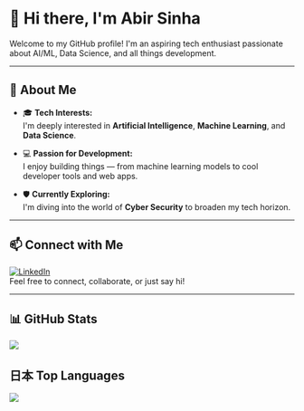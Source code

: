 # 👋 Hi there, I'm Abir Sinha

Welcome to my GitHub profile! I'm an aspiring tech enthusiast passionate about AI/ML, Data Science, and all things development.

---

## 🚀 About Me

- 🎓 **Tech Interests:**  
  I'm deeply interested in **Artificial Intelligence**, **Machine Learning**, and **Data Science**.

- 💻 **Passion for Development:**  
  I enjoy building things — from machine learning models to cool developer tools and web apps.

- 🛡️ **Currently Exploring:**  
  I'm diving into the world of **Cyber Security** to broaden my tech horizon.

---

## 📫 Connect with Me

[![LinkedIn](https://img.shields.io/badge/LinkedIn-Abir%20Sinha-blue?logo=linkedin&style=flat-square)](https://www.linkedin.com/in/abir-sinha-57b654204/)  
Feel free to connect, collaborate, or just say hi!

---

<!-- Optional: Add a stats or GitHub streak section -->

## 📊 GitHub Stats

<!--[![Anurag's GitHub stats](https://github-readme-stats.vercel.app/api?username=abirsinha5116&show_icons=true&theme=radical)](https://github.com/abirsinha5116/github-readme-stats) -->

<picture>
  <source
    srcset="https://github-readme-stats.vercel.app/api?username=abirsinha5116&show_icons=true&theme=dark"
    media="(prefers-color-scheme: dark)"
  />
  <source
    srcset="https://github-readme-stats.vercel.app/api?username=abirsinha5116&show_icons=true"
    media="(prefers-color-scheme: light), (prefers-color-scheme: no-preference)"
  />
  <img src="https://github-readme-stats.vercel.app/api?username=abirsinha5116&show_icons=true" />
</picture>

## 日本 Top Languages

<!--[![Top Langs](https://github-readme-stats.vercel.app/api/top-langs/?username=abirsinha5116&layout=pie)](https://github.com/abirsinha5116/github-readme-stats)  -->

<picture>
  <source
    srcset="https://github-readme-stats.vercel.app/api/top-langs/?username=abirsinha5116&layout=pie&theme=dark"
    media="(prefers-color-scheme: dark)"
  />
  <source
    srcset="https://github-readme-stats.vercel.app/api/top-langs/?username=abirsinha5116&layout=pie"
    media="(prefers-color-scheme: light), (prefers-color-scheme: no-preference)"
  />
  <img src="https://github-readme-stats.vercel.app/api?username=abirsinha5116&show_icons=true" />
</picture>

<!---
abirsinha5116/abirsinha5116 is a ✨ special ✨ repository because its `README.md` (this file) appears on your GitHub profile.
You can click the Preview link to take a look at your changes.
--->
